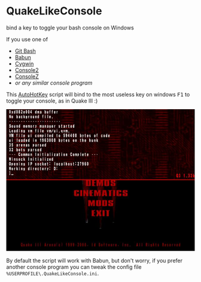 QuakeLikeConsole
================

bind a key to toggle your bash console on Windows

If you use one of 

- [Git Bash](https://git-scm.com/download/win)
- [Babun](https://github.com/babun/babun)
- [Cygwin](https://www.cygwin.com/)
- [Console2](http://sourceforge.net/projects/console/)
- [ConsoleZ](https://github.com/cbucher/console)
- _or any similar console program_

This [AutoHotKey]() script will bind to the most useless key on windows <kbd>F1</kbd> to toggle your console, as in Quake III :)


![Quake III console](quake3.jpg)

By default the script will work with Babun, but don't worry, if you prefer another console program you can tweak the config file `%USERPROFILE\.QuakeLikeConsole.ini`.
